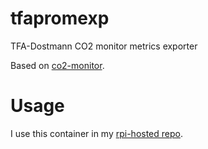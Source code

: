 # tfapromexp
TFA-Dostmann CO2 monitor metrics exporter 

Based on [co2-monitor](https://github.com/maddindeiss/co2-monitor).

# Usage

I use this container in my [rpi-hosted repo](https://github.com/SuddenGunter/rpi-hosted/tree/main/v3).